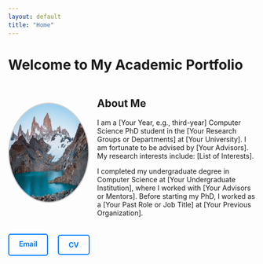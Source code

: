 ```yaml
---
layout: default
title: "Home"
---
```


# Welcome to My Academic Portfolio

<div style="display: flex; align-items: center; margin-top: 20px;">
  <!-- Photo on the left -->
  <div style="flex: 1; text-align: center;">
    <img src="images/my-photo.jpg" alt="Your Photo" style="border-radius: 50%; width: 200px; height: 200px; border: 2px solid #ccc;">
  </div>
  <!-- Text on the right -->
  <div style="flex: 2; padding-left: 20px;">
    <h2>About Me</h2>
    <p>
      I am a [Your Year, e.g., third-year] Computer Science PhD student in the [Your Research Groups or Departments] 
      at [Your University]. I am fortunate to be advised by [Your Advisors]. My research interests include:
      [List of Interests].
    </p>
    <p>
      I completed my undergraduate degree in Computer Science at [Your Undergraduate Institution], where I worked 
      with [Your Advisors or Mentors]. Before starting my PhD, I worked as a [Your Past Role or Job Title] at 
      [Your Previous Organization].
    </p>
  </div>
</div>

<div style="display: flex; gap: 20px; margin-top: 20px;">
  <!-- Email Button -->
  <a href="mailto:your-email@example.com" 
     style="text-decoration: none; 
            color: #007bff; 
            border: 2px solid #007bff; 
            padding: 10px 20px; 
            border-radius: 5px; 
            font-weight: bold;">
     Email
  </a>

  <!-- CV Button -->
  <a href="assets/files/your-cv.pdf" 
     style="text-decoration: none; 
            color: #007bff; 
            border: 2px solid #007bff; 
            padding: 10px 20px; 
            border-radius: 5px; 
            font-weight: bold;">
     CV
  </a>
</div>
